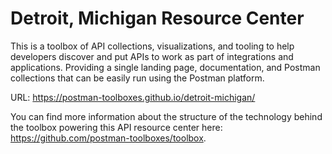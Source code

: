 # Detroit, Michigan Resource Center
This is a toolbox of API collections, visualizations, and tooling to help developers discover and put APIs to work as part of integrations and applications. Providing a single landing page, documentation, and Postman collections that can be easily run using the Postman platform.

URL: https://postman-toolboxes.github.io/detroit-michigan/

You can find more information about the structure of the technology behind the toolbox powering this API resource center here: https://github.com/postman-toolboxes/toolbox.

